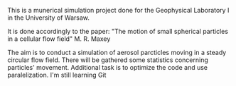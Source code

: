 This is a munerical simulation project done for the Geophysical Laboratory I in the University of Warsaw. 

It is done accordingly to the paper: "The motion of small spherical particles in a cellular flow field" M. R. Maxey

The aim is to conduct a simulation of aerosol parcticles moving in a steady circular flow field. There will be gathered some statistics concerning particles' movement. 
Additional task is to optimize the code and use paralelization. I'm still learning Git
